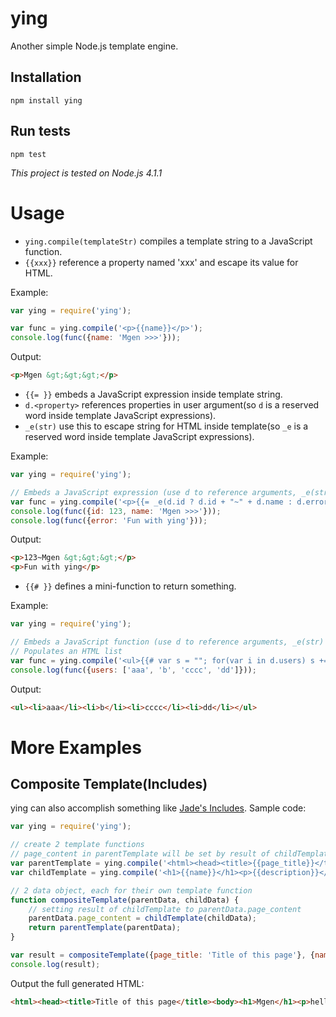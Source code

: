 # ying
Another simple Node.js template engine.

## Installation
```
npm install ying
```

## Run tests
```
npm test
```
*This project is tested on Node.js 4.1.1*

# Usage
* `ying.compile(templateStr)` compiles a template string to a JavaScript function.  
* `{{xxx}}` reference a property named 'xxx' and escape its value for HTML.

Example:
```javascript
var ying = require('ying');

var func = ying.compile('<p>{{name}}</p>');
console.log(func({name: 'Mgen >>>'}));
```

Output:
```html
<p>Mgen &gt;&gt;&gt;</p>
```


* `{{= }}` embeds a JavaScript expression inside template string.
* `d.<property>` references properties in user argument(so `d` is a reserved word inside template JavaScript expressions).
* `_e(str)` use this to escape string for HTML inside template(so `_e` is a reserved word inside template JavaScript expressions).

Example:
```javascript
var ying = require('ying');

// Embeds a JavaScript expression (use d to reference arguments, _e(str) to escape string for HTML))
var func = ying.compile('<p>{{= _e(d.id ? d.id + "~" + d.name : d.error) }}</p>');
console.log(func({id: 123, name: 'Mgen >>>'}));
console.log(func({error: 'Fun with ying'}));
```

Output:
```html
<p>123~Mgen &gt;&gt;&gt;</p>
<p>Fun with ying</p>
```


* `{{# }}` defines a mini-function to return something.

Example:
```javascript
var ying = require('ying');

// Embeds a JavaScript function (use d to reference arguments, _e(str) to escape string for HTML))
// Populates an HTML list
var func = ying.compile('<ul>{{# var s = ""; for(var i in d.users) s += "<li>" + _e(d.users[i]) + "</li>"; return s; }}</ul>');
console.log(func({users: ['aaa', 'b', 'cccc', 'dd']}));
```

Output:
```html
<ul><li>aaa</li><li>b</li><li>cccc</li><li>dd</li></ul>
```

# More Examples
## Composite Template(Includes)
ying can also accomplish something like [Jade's Includes](http://jade-lang.com/reference/includes/).
Sample code:
```javascript
var ying = require('ying');

// create 2 template functions
// page_content in parentTemplate will be set by result of childTemplate
var parentTemplate = ying.compile('<html><head><title>{{page_title}}</title><body>{{=d.page_content}}</body></html>');
var childTemplate = ying.compile('<h1>{{name}}</h1><p>{{description}}</p>');

// 2 data object, each for their own template function
function compositeTemplate(parentData, childData) {
    // setting result of childTemplate to parentData.page_content
    parentData.page_content = childTemplate(childData);
    return parentTemplate(parentData);
}

var result = compositeTemplate({page_title: 'Title of this page'}, {name: 'Mgen', description: 'hello'});
console.log(result);
```
Output the full generated HTML:
```html
<html><head><title>Title of this page</title><body><h1>Mgen</h1><p>hello</p></body></html>
```

